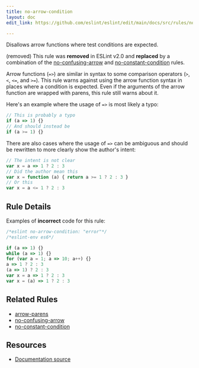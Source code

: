 ```yaml
---
title: no-arrow-condition
layout: doc
edit_link: https://github.com/eslint/eslint/edit/main/docs/src/rules/no-arrow-condition.md

---
```


Disallows arrow functions where test conditions are expected.

(removed) This rule was **removed** in ESLint v2.0 and **replaced** by a combination of the [no-confusing-arrow](no-confusing-arrow) and [no-constant-condition](no-constant-condition) rules.

Arrow functions (`=>`) are similar in syntax to some comparison operators (`>`, `<`, `<=`, and `>=`). This rule warns against using the arrow function syntax in places where a condition is expected. Even if the arguments of the arrow function are wrapped with parens, this rule still warns about it.

Here's an example where the usage of `=>` is most likely a typo:

```js
// This is probably a typo
if (a => 1) {}
// And should instead be
if (a >= 1) {}
```

There are also cases where the usage of `=>` can be ambiguous and should be rewritten to more clearly show the author's intent:

```js
// The intent is not clear
var x = a => 1 ? 2 : 3
// Did the author mean this
var x = function (a) { return a >= 1 ? 2 : 3 }
// Or this
var x = a <= 1 ? 2 : 3
```

## Rule Details

Examples of **incorrect** code for this rule:

```js
/*eslint no-arrow-condition: "error"*/
/*eslint-env es6*/

if (a => 1) {}
while (a => 1) {}
for (var a = 1; a => 10; a++) {}
a => 1 ? 2 : 3
(a => 1) ? 2 : 3
var x = a => 1 ? 2 : 3
var x = (a) => 1 ? 2 : 3
```

## Related Rules

* [arrow-parens](arrow-parens)
* [no-confusing-arrow](no-confusing-arrow)
* [no-constant-condition](no-constant-condition)

## Resources

* [Documentation source](https://github.com/eslint/eslint/tree/HEAD/docs/src/rules/no-arrow-condition.md)

